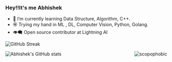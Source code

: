 ### Hey!!It's me Abhishek
- 🌱 I’m currently learning Data Structure, Algorithm, C++.
- 🏵 Trying my hand in ML , DL, Computer Vision, Python, Golang.
-  👁️‍🗨️ Open source contributor at Lightning AI

![GitHub Streak](http://github-readme-streak-stats.herokuapp.com?user=01AbhiSingh&theme=tokyonight&hide_border=true&date_format=M%20j%5B%2C%20Y%5D)

<img align="right" src="https://komarev.com/ghpvc/?username=01AbhiSingh&label=Profile%20views&color=0e75b6&style=flat" alt="scopophobic" /> 

![Abhishek's GitHub stats](https://github-readme-stats.vercel.app/api?username=01AbhiSingh&theme=tokyonight )

